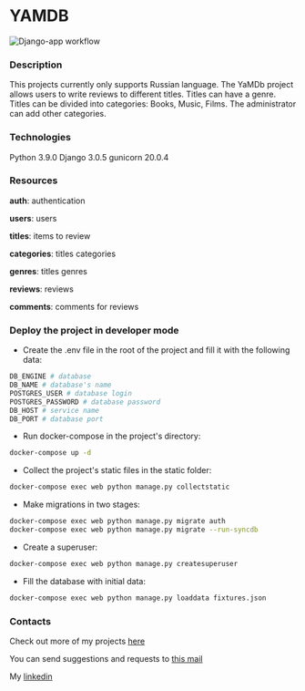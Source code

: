 # YAMDB

![Django-app workflow](https://github.com/AnnaBaziruwiha/yamdb_final/actions/workflows/yamdb_workflow.yaml/badge.svg)

### Description
This projects currently only supports Russian language.
The YaMDb project allows users to write reviews to different titles. Titles can have a genre.
Titles can be divided into categories: Books, Music, Films. The administrator can add other categories.


### Technologies
Python 3.9.0
Django 3.0.5
gunicorn 20.0.4

### Resources
**auth**: authentication

**users**: users

**titles**: items to review

**categories**: titles categories

**genres**: titles genres

**reviews**: reviews

**comments**: comments for reviews

### Deploy the project in developer mode
- Create the .env file in the root of the project and fill it with the following data:
```sh
DB_ENGINE # database
DB_NAME # database's name
POSTGRES_USER # database login
POSTGRES_PASSWORD # database password
DB_HOST # service name
DB_PORT # database port
```
- Run docker-compose in the project's directory:
```sh
docker-compose up -d
```
- Collect the project's static files in the static folder:
```sh
docker-compose exec web python manage.py collectstatic
```
- Make migrations in two stages:
```sh
docker-compose exec web python manage.py migrate auth
docker-compose exec web python manage.py migrate --run-syncdb
```
- Create a superuser:
```sh
docker-compose exec web python manage.py createsuperuser
```
- Fill the database with initial data:
```sh
docker-compose exec web python manage.py loaddata fixtures.json
```

### Contacts
Check out more of my projects [here](https://github.com/AnnaBaziruwiha)

You can send suggestions and requests to [this mail](abaziruwiha@gmail.com)

My [linkedin](https://www.linkedin.com/in/annabaziruwiha/)
